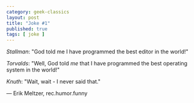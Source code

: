 ```yaml
---
category: geek-classics
layout: post
title: "Joke #1"
published: true
tags: [ joke ]
---
```

*Stallman*: "God told me I have programmed the best editor in the world!"

*Torvalds*: "Well, God told *me* that I have programmed the best operating system in the world!"

*Knuth*: "Wait, wait - I never said that."

— Erik Meltzer, rec.humor.funny
